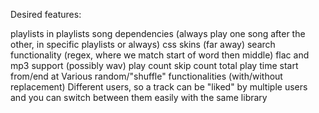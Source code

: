 Desired features:

playlists in playlists
song dependencies (always play one song after the other, in specific playlists or always)
css skins (far away)
search functionality (regex, where we match start of word then middle)
flac and mp3 support (possibly wav)
play count
skip count
total play time
start from/end at
Various random/"shuffle" functionalities (with/without replacement)
Different users, so a track can be "liked" by multiple users and you can switch between them easily with the same library